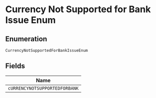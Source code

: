 
# Currency Not Supported for Bank Issue Enum

## Enumeration

`CurrencyNotSupportedForBankIssueEnum`

## Fields

| Name |
|  --- |
| `cURRENCYNOTSUPPORTEDFORBANK` |

